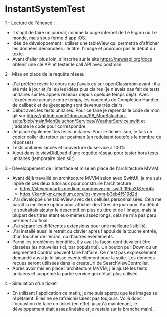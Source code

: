 # InstantSystemTest

1 - Lecture de l'énoncé :
- Il s'agit de faire un journal, comme la page internet de Le Figaro ou Le monde, mais sous forme d'app iOS.
- Idée de développement : utiliser une tableView qui permettra d'afficher les données demandées : le titre, l'image et pourquoi pas le début du texte.
- Avant d'aller plus loin, s'inscrire sur le site https://newsapi.org/docs obtenir une clé API et tester le call API avec postman.

2 - Mise en place de la requête réseau
- J'ai préféré revoir le cours que j'avais eu sur openClassroom avant : il a été mis à jour et j'ai eu les idées plus claires (je n'avais pas fait de tests unitaires sur les appels réseaux depuis quelque temps déjà). Avec l'expérience acquise entre temps, les concepts de Completion Handler, de callback et de @escaping sont devenus très clairs. 
- Début avec les tests unitaires. Pour ce faire je reprends le code de mon git sur https://github.com/Gdonzeau/P9_MonBaluchon-suite/blob/main/MonBaluchon/Services/WeatherService.swift et j'adapte le code pour correspondre.
- Je place également les tests unitaires. Pour le fichier json, je fais un copier coller du retour sur postman (en reduisant toutefois le nombre de réponses)
- Tests unitaires lancés et couverture du service à 100%
- Ajout dans le viewDidLoad d'une requête réseau pour tester hors tests unitaires (temporaire bien sûr)

3 - Développement de l'interface et mise en place de l'architecture MVVM
- Ayant déjà travaillé en architecture MVVM selon avec SwiftUI, je me suis inpiré de ces deux tutoriaux pour construire l'architecture :
    - https://stevenpcurtis.medium.com/mvvm-in-swift-19ba3f87ed45
    - https://karthikmk.medium.com/ios-mvvm-b3eb4f519d2d
- J'ai développé une tableView avec des cellules personnalisées. Cela me paraît la meilleure option pour afficher des titres de journaux. Au début je souhaitais ajouter le descriptif en plus du titre et de l'image, mais la plupart des titres étant eux-mêmes assez longs, cela ne m'a pas paru pertinent au final.
- J'ai séparé les différentes extensions pour une meilleure lisibilité.
- J'ai installé aussi le retrait du clavier après l'appui de la touche entrée, d'un toucher de l'écran, ou d'autres événements.
- Parmi les problèmes identifiés, il y avait la façon dont devaient être classées les nouvelles (ici, par popularité). Un bouton pull Down ou un Segmented Control peuvent faire l'affaire. Ce n'est pas expressément demandé aussi je le laisse éventuellement pour la suite. Les données reçues seront utilisées dans le createUrl de SearchViewController.
- Après avoir mis en place l'architecture MVVM, j'ai ajusté les tests unitaires et supprimé la partie service qui n'était plus utilisée.

4 - Simulation d'un ticket
- En utilisant l'application ce matin, je me suis aperçu que les images se répétaient. Elles ne se rafraichissaient pas toujours. Voilà donc l'occastion de faire un ticket (en effet, jusqu'à maintenant, le développement était assez linéaire et je restais sur la branche main).
